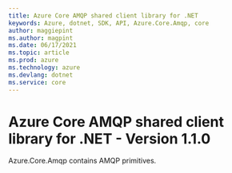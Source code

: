 ```yaml
---
title: Azure Core AMQP shared client library for .NET
keywords: Azure, dotnet, SDK, API, Azure.Core.Amqp, core
author: maggiepint
ms.author: magpint
ms.date: 06/17/2021
ms.topic: article
ms.prod: azure
ms.technology: azure
ms.devlang: dotnet
ms.service: core
---
```


# Azure Core AMQP shared client library for .NET - Version 1.1.0 


Azure.Core.Amqp contains AMQP primitives. 

